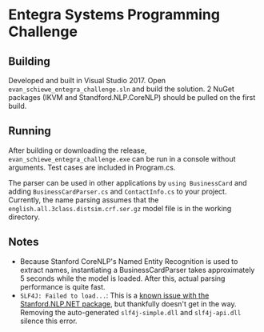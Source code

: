 # Entegra Systems Programming Challenge
## Building
Developed and built in Visual Studio 2017.  Open `evan_schiewe_entegra_challenge.sln` and build the solution.  2 NuGet packages (IKVM and Standford.NLP.CoreNLP) should be pulled on the first build.

## Running
After building or downloading the release, `evan_schiewe_entegra_challenge.exe` can be run in a console without arguments.  Test cases are included in Program.cs. 

The parser can be used in other applications by `using BusinessCard` and adding `BusinessCardParser.cs` and `ContactInfo.cs` to your project.  Currently, the name parsing assumes that the `english.all.3class.distsim.crf.ser.gz` model file is in the working directory.

## Notes
* Because Stanford CoreNLP's Named Entity Recognition is used to extract names, instantiating a BusinessCardParser takes approximately 5 seconds while the model is loaded.  After this, actual parsing performance is quite fast.
* `SLF4J: Failed to load...`: This is a [known issue with the Stanford.NLP.NET package](https://github.com/sergey-tihon/Stanford.NLP.NET/issues/79), but thankfully doesn't get in the way. Removing the auto-generated `slf4j-simple.dll` and `slf4j-api.dll` silence this error.
